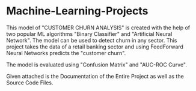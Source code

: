 # Machine-Learning-Projects
This model of "CUSTOMER CHURN ANALYSIS" is created with the help of two popular ML algorithms "Binary Classifier" and "Artificial Neural Network".
The model can be used to detect churn in any sector.
This project takes the data of a retail banking sector and using FeedForward Neural Networks predicts the "customer churn".

The model is evaluated using "Confusion Matrix" and "AUC-ROC Curve".

Given attached is the Documentation of the Entire Project as well as the Source Code Files.

